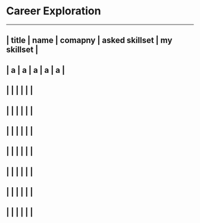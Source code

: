# Career Exploration

----------------------------------------------------------------
| title | name  |  comapny |  asked skillset |  my skillset  |
----------------------------------------------------------------
| a     | a     | a        |              a  |           a   |
----------------------------------------------------------------
|  |   |   |   |    |
----------------------------------------------------------------
|  |   |   |   |    |
----------------------------------------------------------------
|  |   |   |   |    |
----------------------------------------------------------------
|  |   |   |   |    |
----------------------------------------------------------------
|  |   |   |   |    |
----------------------------------------------------------------
|  |   |   |   |    |
----------------------------------------------------------------
|  |   |   |   |    |
----------------------------------------------------------------
